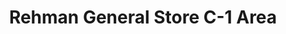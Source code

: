 ---
title: "Rehman General Store C-1 Area"
url: /karachi/rehman-general-store-c-1-area/
shop: general
---